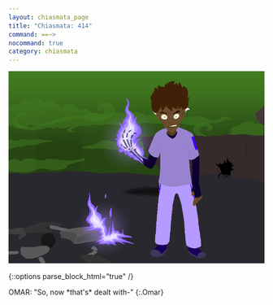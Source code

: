 ```yaml
---
layout: chiasmata_page
title: "Chiasmata: 414"
command: ==~>
nocommand: true
category: chiasmata
---
```


![414](/chiasmata/images/narrative/412.png)

{::options parse_block_html="true" /}
<div class="dialogue">
OMAR: "So, now *that's* dealt with-" 
{:.Omar}
</div>